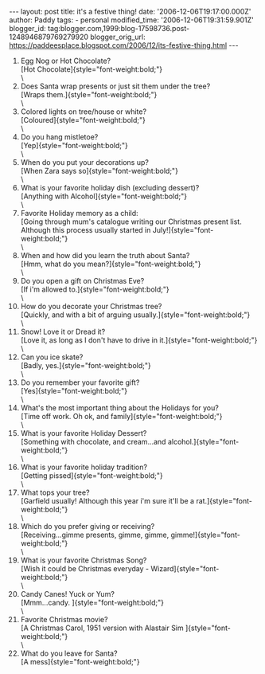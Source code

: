 \-\-- layout: post title: it\'s a festive thing! date:
\'2006-12-06T19:17:00.000Z\' author: Paddy tags: - personal
modified\_time: \'2006-12-06T19:31:59.901Z\' blogger\_id:
tag:blogger.com,1999:blog-17598736.post-1248946879769279920
blogger\_orig\_url:
https://paddeesplace.blogspot.com/2006/12/its-festive-thing.html \-\--
1. Egg Nog or Hot Chocolate?\
[Hot Chocolate]{style="font-weight:bold;"}\
\
2. Does Santa wrap presents or just sit them under the tree?\
[Wraps them.]{style="font-weight:bold;"}\
\
3. Colored lights on tree/house or white?\
[Coloured]{style="font-weight:bold;"}\
\
4. Do you hang mistletoe?\
[Yep]{style="font-weight:bold;"}\
\
5. When do you put your decorations up?\
[When Zara says so]{style="font-weight:bold;"}\
\
6. What is your favorite holiday dish (excluding dessert)?\
[Anything with Alcohol]{style="font-weight:bold;"}\
\
7. Favorite Holiday memory as a child:\
[Going through mum\'s catalogue writing our Christmas present list.
Although this process usually started in
July!]{style="font-weight:bold;"}\
\
8. When and how did you learn the truth about Santa?\
[Hmm, what do you mean?]{style="font-weight:bold;"}\
\
9. Do you open a gift on Christmas Eve?\
[If i\'m allowed to.]{style="font-weight:bold;"}\
\
10. How do you decorate your Christmas tree?\
[Quickly, and with a bit of arguing
usually.]{style="font-weight:bold;"}\
\
11. Snow! Love it or Dread it?\
[Love it, as long as I don\'t have to drive in
it.]{style="font-weight:bold;"}\
\
12. Can you ice skate?\
[Badly, yes.]{style="font-weight:bold;"}\
\
13. Do you remember your favorite gift?\
[Yes]{style="font-weight:bold;"}\
\
14. What\'s the most important thing about the Holidays for you?\
[Time off work. Oh ok, and family]{style="font-weight:bold;"}\
\
15. What is your favorite Holiday Dessert?\
[Something with chocolate, and cream\...and
alcohol.]{style="font-weight:bold;"}\
\
16. What is your favorite holiday tradition?\
[Getting pissed]{style="font-weight:bold;"}\
\
17. What tops your tree?\
[Garfield usually! Although this year i\'m sure it\'ll be a
rat.]{style="font-weight:bold;"}\
\
18. Which do you prefer giving or receiving?\
[Receiving\...gimme presents, gimme, gimme,
gimme!]{style="font-weight:bold;"}\
\
19. What is your favorite Christmas Song?\
[Wish it could be Christmas everyday -
Wizard]{style="font-weight:bold;"}\
\
20. Candy Canes! Yuck or Yum?\
[Mmm\...candy. ]{style="font-weight:bold;"}\
\
21. Favorite Christmas movie?\
[A Christmas Carol, 1951 version with Alastair Sim
]{style="font-weight:bold;"}\
\
22. What do you leave for Santa?\
[A mess]{style="font-weight:bold;"}
